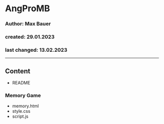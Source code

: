 # AngProMB 
### Author: Max Bauer
### created: 29.01.2023
### last changed: 13.02.2023

---

## Content
* README

### Memory Game
* memory.html
* style.css
* script.js
